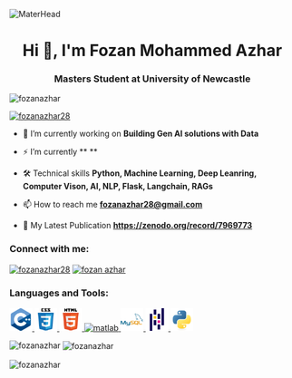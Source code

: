 ![MaterHead](https://www.isical.ac.in/~cvpr/ICDARWML21/images/deepLearning.gif)
<h1 align="center">Hi 👋, I'm Fozan Mohammed Azhar</h1>
<h3 align="center"> Masters Student at University of Newcastle </h3>

<p align="left"> <img src="https://komarev.com/ghpvc/?username=fozanazhar&label=Profile%20views&color=0e75b6&style=flat" alt="fozanazhar" /> </p>

<p align="left"> <a href="https://twitter.com/fozanazhar28" target="blank"><img src="https://img.shields.io/twitter/follow/fozanazhar28?logo=twitter&style=for-the-badge" alt="fozanazhar28" /></a> </p>

- 🔭 I’m currently working on **Building Gen AI solutions with Data**

- ⚡ I’m currently  ** **

- 🛠️ Technical skills **Python, Machine Learning, Deep Leanring, Computer Vison, AI, NLP, Flask, Langchain, RAGs**

- 📫 How to reach me **fozanazhar28@gmail.com**

- 📝 My Latest Publication  **https://zenodo.org/record/7969773**
<h3 align="left">Connect with me:</h3>
<p align="left">
<a href="https://twitter.com/fozanazhar28" target="blank"><img align="center" src="https://raw.githubusercontent.com/rahuldkjain/github-profile-readme-generator/master/src/images/icons/Social/twitter.svg" alt="fozanazhar28" height="30" width="40" /></a>
<a href=https://www.linkedin.com/in/fozan-azhar-2188a122a?lipi=urn%3Ali%3Apage%3Ad_flagship3_profile_view_base_contact_details%3BYoY6hDI6Tgu2eqArAGXewg%3D%3D/r" target="blank"><img align="center" src="https://raw.githubusercontent.com/rahuldkjain/github-profile-readme-generator/master/src/images/icons/Social/linked-in-alt.svg" alt="fozan azhar" height="30" width="40" /></a>
</p>

<h3 align="left">Languages and Tools:</h3>
<p align="left"> <a href="https://www.w3schools.com/cpp/" target="_blank" rel="noreferrer"> <img src="https://raw.githubusercontent.com/devicons/devicon/master/icons/cplusplus/cplusplus-original.svg" alt="cplusplus" width="40" height="40"/> </a> <a href="https://www.w3schools.com/css/" target="_blank" rel="noreferrer"> <img src="https://raw.githubusercontent.com/devicons/devicon/master/icons/css3/css3-original-wordmark.svg" alt="css3" width="40" height="40"/> </a> <a href="https://www.w3.org/html/" target="_blank" rel="noreferrer"> <img src="https://raw.githubusercontent.com/devicons/devicon/master/icons/html5/html5-original-wordmark.svg" alt="html5" width="40" height="40"/> </a> <a href="https://www.mathworks.com/" target="_blank" rel="noreferrer"> <img src="https://upload.wikimedia.org/wikipedia/commons/2/21/Matlab_Logo.png" alt="matlab" width="40" height="40"/> </a> <a href="https://www.mysql.com/" target="_blank" rel="noreferrer"> <img src="https://raw.githubusercontent.com/devicons/devicon/master/icons/mysql/mysql-original-wordmark.svg" alt="mysql" width="40" height="40"/> </a> <a href="https://pandas.pydata.org/" target="_blank" rel="noreferrer"> <img src="https://raw.githubusercontent.com/devicons/devicon/2ae2a900d2f041da66e950e4d48052658d850630/icons/pandas/pandas-original.svg" alt="pandas" width="40" height="40"/> </a> <a href="https://www.python.org" target="_blank" rel="noreferrer"> <img src="https://raw.githubusercontent.com/devicons/devicon/master/icons/python/python-original.svg" alt="python" width="40" height="40"/> </a> </p>

<p><img align="left" src="https://github-readme-stats.vercel.app/api/top-langs?username=fozanazhar&show_icons=true&locale=en&layout=compact" alt="fozanazhar" /></p>

<p>&nbsp;<img align="center" src="https://github-readme-stats.vercel.app/api?username=fozanazhar&show_icons=true&locale=en" alt="fozanazhar" /></p>

<p><img align="center" src="https://github-readme-streak-stats.herokuapp.com/?user=fozanazhar&" alt="fozanazhar" /></p>
